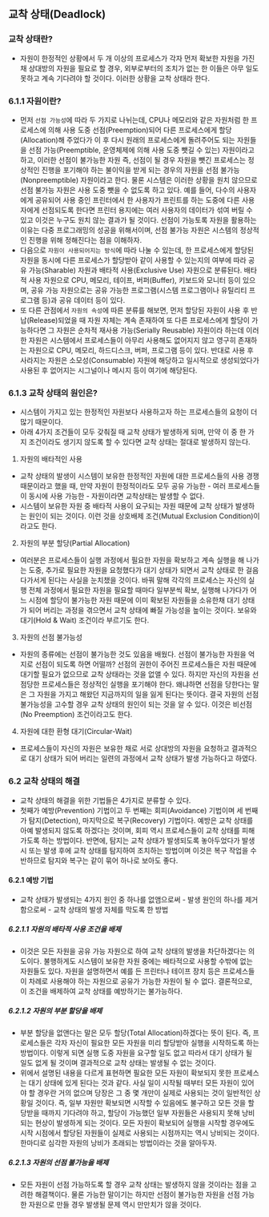 ## 교착 상태(Deadlock)

### 교착 상태란?

- 자원이 한정적인 상황에서 두 개 이상의 프로세스가 각자 먼저 확보한 자원을 가진 채 상대방의 자원을 필요로 할 경우, 외부로부터의 조치가 없는 한 이들은 아무 일도 못하고 계속 기다려야 할 것이다. 이러한 상황을 교착 상태라 한다.


### 6.1.1 자원이란?

* 먼저 `선점 가능성`에 따라 두 가지로 나뉘는데, CPU나 메모리와 같은 자원처럼 한 프로세스에 의해 사용 도중 선점(Preemption)되어 다른 프로세스에게 할당(Allocation)해 주었다가 이 후 다시 원래의 프로세스에게 돌려주어도 되는 자원들을 선점 가능(Preemptible, 운영체제에 의해 사용 도중 뺏길 수 있는) 자원이라고 하고, 이러한 선점이 불가능한 자원 즉, 선점이 될 경우 자원을 뺏긴 프로세스는 정상적인 진행을 포기해야 하는 불이익을 받게 되는 경우의 자원을 선점 불가능(Nonpreemptible) 자원이라고 한다. 물론 시스템은 이러한 상황을 원치 않으므로 선점 불가능 자원은 사용 도중 뺏을 수 없도록 하고 있다. 예를 들어, 다수의 사용자에게 공유되어 사용 중인 프린터에서 한 사용자가 프린트를 하는 도중에 다른 사용자에게 선점되도록 한다면 프린터 용지에는 여러 사용자의 데이터가 섞여 버릴 수 있고 이것은 누구도 원치 않는 결과가 될 것이다. 선점이 가능토록 자원을 활용하는 이유는 다중 프로그래밍의 성공을 위해서이며, 선점 불가능 자원은 시스템의 정상적인 진행을 위해 정해진다는 점을 이해하자.
* 다음으로 `자원이 사용되어지는 방식`에 따라 나눌 수 있는데, 한 프로세스에게 할당된 자원을 동시에 다른 프로세스가 할당받아 같이 사용할 수 있는지의 여부에 따라 공유 가능(Sharable) 자원과 배타적 사용(Exclusive Use) 자원으로 분류된다. 배타적 사용 자원으로 CPU, 메모리, 테이프, 버퍼(Buffer), 키보드와 모니터 등이 있으며, 공유 가능 자원으로는 공유 가능한 프로그램(시스템 프로그램이나 유틸리티 프로그램 등)과 공유 데이터 등이 있다.
* 또 다른 관점에서 `자원의 속성`에 따른 분류를 해보면, 먼저 할당된 자원이 사용 후 반납(Release)되었을 때 자원 자체는 계속 존재하여 또 다른 프로세스에게 할당이 가능하다면 그 자원은 순차적 재사용 가능(Serially Reusable) 자원이라 하는데 이러한 자원은 시스템에서 프로세스들이 아무리 사용해도 없어지지 않고 영구히 존재하는 자원으로 CPU, 메모리, 하드디스크, 버퍼, 프로그램 등이 있다. 반대로 사용 후 사라지는 자원은 소모성(Consumable) 자원에 해당하고 일시적으로 생성되었다가 사용된 후 없어지는 시그널이나 메시지 등이 여기에 해당된다.
​

### 6.1.3 교착 상태의 원인은?

- 시스템이 가지고 있는 한정적인 자원보다 사용하고자 하는 프로세스들의 요청이 더 많기 때문이다.
- 아래 4가지 조건들이 모두 갖춰질 때 교착 상태가 발생하게 되며, 만약 이 중 한 가지 조건이라도 생기지 않도록 할 수 있다면 교착 상태는 절대로 발생하지 않는다.
1. 자원의 배타적인 사용
  - 교착 상태의 발생이 시스템이 보유한 한정적인 자원에 대한 프로세스들의 사용 경쟁 때문이라고 했을 때, 만약 자원이 한정적이라도 모두 공유 가능한 - 여러 프로세스들이 동시에 사용 가능한 - 자원이라면 교착상태는 발생할 수 없다.
  - 시스템이 보유한 자원 중 배타적 사용이 요구되는 자원 때문에 교착 상태가 발생하는 원인이 되는 것이다. 이런 것을 상호배제 조건(Mutual Exclusion Condition)이라고도 한다.
2. 자원의 부분 할당(Partial Allocation)
  -  여러분은 프로세스들이 실행 과정에서 필요한 자원을 확보하고 계속 실행을 해 나가는 도중, 추가로 필요한 자원을 요청했다가 대기 상태가 되면서 교착 상태로 한 걸음 다가서게 된다는 사실을 눈치챘을 것이다. 바꿔 말해 각각의 프로세스는 자신의 실행 전체 과정에서 필요한 자원을 필요할 때마다 일부분씩 확보, 실행해 나가다가 어느 시점에 할당이 불가능한 자원 때문에 이미 확보된 자원들을 소유한채 대기 상태가 되어 버리는 과정을 겪으면서 교착 상태에 빠질 가능성을 높이는 것이다. 보유와 대기(Hold & Wait) 조건이라 부르기도 한다.
3. 자원의 선점 불가능성
  - 자원의 종류에는 선점이 불가능한 것도 있음을 배웠다. 선점이 불가능한 자원을 억지로 선점이 되도록 하면 어떨까? 선점의 권한이 주어진 프로세스들은 자원 때문에 대기할 필요가 없으므로 교착 상태라는 것을 없앨 수 있다. 하지만 자신의 자원을 선점당한 프로세스들은 정상적인 실행을 포기해야 한다. 왜냐하면 선점을 당한다는 말은 그 자원을 가지고 해왔던 지금까지의 일을 잃게 된다는 뜻이다. 결국 자원의 선점 불가능성을 고수할 경우 교착 상태의 원인이 되는 것을 알 수 있다. 이것은 비선점(No Preemption) 조건이라고도 한다.
4. 자원에 대한 환형 대기(Circular-Wait)
  - 프로세스들이 자신의 자원은 보유한 채로 서로 상대방의 자원을 요청하고 결과적으로 대기 상태가 되어 버리는 일련의 과정에서 교착 상태가 발생 가능하다고 하였다.
​


### 6.2 교착 상태의 해결

- 교착 상태의 해결을 위한 기법들은 4가지로 분류할 수 있다.
- 첫째가 예방(Prevention) 기법이고 두 번째는 회피(Avoidance) 기법이며 세 번째가 탐지(Detection), 마지막으로 복구(Recovery) 기법이다. 예방은 교착 상태를 아예 발생되지 않도록 하겠다는 것이며, 회피 역시 프로세스들이 교착 상태를 피해가도록 하는 방법이다. 반면에, 탐지는 교착 상태가 발생되도록 놓아두었다가 발생 시 또는 발생 후에 교착 상태를 탐지하여 조치하는 방법이며 이것은 복구 작업을 수반하므로 탐지와 복구는 같이 묶어 하나로 보아도 좋다.
​

#### 6.2.1 예방 기법

- 교착 상태가 발생되는 4가지 원인 중 하나를 없앰으로써 - 발생 원인의 하나를 제거함으로써 - 교착 상태의 발생 자체를 막도록 한 방법

##### 6.2.1.1 자원의 배타적 사용 조건을 배제

- 이것은 모든 자원을 공유 가능 자원으로 하여 교착 상태의 발생을 차단하겠다는 의도이다. 불행하게도 시스템이 보유한 자원 중에는 배타적으로 사용할 수밖에 없는 자원들도 있다. 자원을 설명하면서 예를 든 프린터나 테이프 장치 등은 프로세스들이 차례로 사용해야 하는 자원으로 공유가 가능한 자원이 될 수 없다. 결론적으로, 이 조건을 배제하여 교착 상태를 예방하기는 불가능하다.

##### 6.2.1.2 자원의 부분 할당을 배제

* 부분 할당을 없앤다는 말은 모두 할당(Total Allocation)하겠다는 뜻이 된다. 즉, 프로세스들은 각자 자신이 필요한 모든 자원을 미리 할당받아 실행을 시작하도록 하는 방법이다. 이렇게 되면 실행 도중 자원을 요구할 일도 없고 따라서 대기 상태가 될 일도 없게 될 것이며 결과적으로 교착 상태는 발생될 수 없는 것이다.
* 위에서 설명된 내용을 다르게 표현하면 필요한 모든 자원이 확보되지 못한 프로세스는 대기 상태에 있게 된다는 것과 같다. 사실 일이 시작될 때부터 모든 자원이 있어야 할 경우란 거의 없으며 당장은 그 중 몇 개만이 실제로 사용되는 것이 일반적인 상황일 것이다. 즉, 일부 자원만 확보되면 시작할 수 있음에도 불구하고 모든 것을 할당받을 때까지 기다려야 하고, 할당이 가능했던 일부 자원들은 사용되지 못해 낭비되는 현상이 발생하게 되는 것이다. 모든 자원이 확보되어 실행을 시작할 경우에도 시작 시점에서 할당된 자원들이 실제로 사용되는 시점까지는 역시 낭비되는 것이다. 한마디로 심각한 자원의 낭비가 초래되는 방법이라는 것을 알아두자.

##### 6.2.1.3 자원의 선점 불가능을 배제

- 모든 자원이 선점 가능하도록 할 경우 교착 상태는 발생하지 않을 것이라는 점을 고려한 해결책이다. 물론 가능한 말이기는 하지만 선점이 불가능한 자원을 선점 가능한 자원으로 만들 경우 발생될 문제 역시 만만치가 않을 것이다.